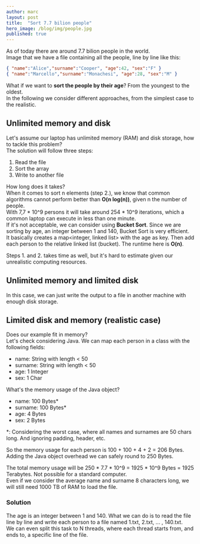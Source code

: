 ```yaml
---
author: marc
layout: post
title:  "Sort 7.7 bilion people"
hero_image: /blog/img/people.jpg
published: true
---
```


As of today there are around 7.7 bilion people in the world.  
Image that we have a file containing all the people, line by line like this:

```json
{ "name":"Alice","surname":"Cooper", "age":42, "sex":"F" }
{ "name":"Marcello","surname":"Monachesi", "age":28, "sex":"M" }
```
What if we want to **sort the people by their age**? From the youngest to the oldest.  
In the following we consider different approaches, from the simplest case to the realistic. 

## Unlimited memory and disk
Let's assume our laptop has unlimited memory (RAM) and disk storage, how to tackle this problem?  
The solution will follow three steps:
1. Read the file
2. Sort the array
3. Write to another file

How long does it takes?  
When it comes to sort n elements (step 2.), we know that common algorithms cannot perform better than **O(n log(n))**, given n the number of people.  
With 7,7 \* 10^9 persons it will take around 254 \* 10^9 iterations, which a common laptop can execute in less than one minute.  
If it's not acceptable, we can consider using **Bucket Sort**. 
Since we are sorting by age, an integer between 1 and 140, Bucket Sort is very efficient.  
It basically creates a map<integer, linked list> with the age as key. Then add each person to the relative linked list (bucket). The runtime here is **O(n)**.  

Steps 1. and 2. takes time as well, but it's hard to estimate given our unrealistic computing resources.

## Unlimited memory and limited disk
In this case, we can just write the output to a file in another machine with enough disk storage.

## Limited disk and memory (realistic case)

Does our example fit in memory?  
Let's check considering Java. We can map each person in a class with the following fields:
- name: String with length < 50
- surname: String with length < 50
- age: 1 Integer
- sex: 1 Char

What's the memory usage of the Java object?  
- name: 100 Bytes\*
- surname: 100 Bytes\*
- age: 4 Bytes
- sex: 2 Bytes

\*: Considering the worst case, where all names and surnames are 50 chars long. And ignoring padding, header, etc.  

So the memory usage for each person is 100 + 100 + 4 + 2 = 206 Bytes. Adding the Java object overhead we can safely round to 250 Bytes.

The total memory usage will be 250 \* 7.7 \* 10^9 = 1925 \* 10^9 Bytes = 1925 Terabytes. Not possible for a standard computer.  
Even if we consider the average name and surname 8 characters long, we will still need 1000 TB of RAM to load the file.

### Solution

The age is an integer between 1 and 140. What we can do is to read the file line by line and write each person to a file named 1.txt, 2.txt, ... , 140.txt.  
We can even split this task to N threads, where each thread starts from, and ends to, a specific line of the file.





